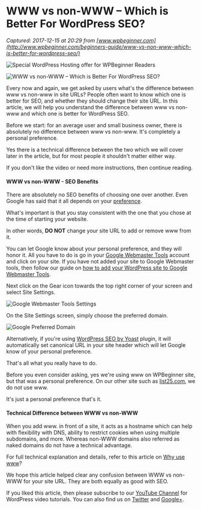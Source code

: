 # WWW vs non-WWW – Which is Better For WordPress SEO?

_Captured: 2017-12-15 at 20:29 from [www.wpbeginner.com](http://www.wpbeginner.com/beginners-guide/www-vs-non-www-which-is-better-for-wordpress-seo/)_

![Special WordPress Hosting offer for WPBeginner Readers](http://cdn.wpbeginner.com/wp-content/themes/wpbv5/images/wpb-bluehost-special.png)

![WWW vs non-WWW – Which is Better For WordPress SEO?](http://cdn4.wpbeginner.com/wp-content/uploads/2014/10/wwwvsnowww-180x180.jpg)

Every now and again, we get asked by users what's the difference between www vs non-www in site URLs? People often want to know which one is better for SEO, and whether they should change their site URL. In this article, we will help you understand the difference between www vs non-www and which one is better for WordPress SEO.

Before we start: for an average user and small business owner, there is absolutely no difference between www vs non-www. It's completely a personal preference.

Yes there is a technical difference between the two which we will cover later in the article, but for most people it shouldn't matter either way.

If you don't like the video or need more instructions, then continue reading.

#### WWW vs non-WWW - SEO Benefits

There are absolutely no SEO benefits of choosing one over another. Even Google has said that it all depends on your [preference](https://support.google.com/webmasters/answer/44231?hl=en).

What's important is that you stay consistent with the one that you chose at the time of starting your website.

In other words, **DO NOT** change your site URL to add or remove www from it.

You can let Google know about your personal preference, and they will honor it. All you have to do is go in your [Google Webmaster Tools](http://www.google.com/webmasters/) account and click on your site. If you have not added your site to Google Webmaster tools, then follow our guide on [how to add your WordPress site to Google Webmaster Tools](http://www.wpbeginner.com/beginners-guide/how-to-add-your-wordpress-site-to-google-webmaster-tools/).

Next click on the Gear icon towards the top right corner of your screen and select Site Settings.

![Google Webmaster Tools Settings](http://cdn.wpbeginner.com/wp-content/uploads/2014/10/webmastersitesettings.jpg)

On the Site Settings screen, simply choose the preferred domain.

![Google Preferred Domain](http://cdn.wpbeginner.com/wp-content/uploads/2014/10/preferreddomain.jpg)

Alternatively, if you're using [WordPress SEO by Yoast](http://www.wpbeginner.com/plugins/how-to-install-and-setup-wordpress-seo-plugin-by-yoast/) plugin, it will automatically set canonical URL in your site header which will let Google know of your personal preference.

That's all what you really have to do.

Before you even consider asking, yes we're using www on WPBeginner site, but that was a personal preference. On our other site such as [list25.com](http://list25.com/), we do not use www.

It's just a personal preference that's it.

#### Technical Difference between WWW vs non-WWW

When you add www. in front of a site, it acts as a hostname which can help with flexibility with DNS, ability to restrict cookies when using multiple subdomains, and more. Whereas non-WWW domains also referred as naked domains do not have a technical advantage.

For full technical explanation and details, refer to this article on [Why use www](http://www.yes-www.org/why-use-www/)?

We hope this article helped clear any confusion between WWW vs non-WWW for your site URL. They are both equally as good with SEO.

If you liked this article, then please subscribe to our [YouTube Channel](http://youtube.com/wpbeginner) for WordPress video tutorials. You can also find us on [Twitter](http://twitter.com/wpbeginner) and [Google+](https://plus.google.com/101634180904808003404/posts).
